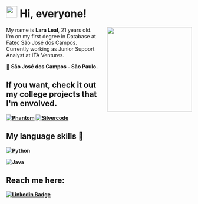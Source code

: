 <h1><img src="https://emojis.slackmojis.com/emojis/images/1570211625/6611/wave-animated.gif?1570211625" width="30"/> Hi, everyone! </h1>

<img align='right' src="https://steamuserimages-a.akamaihd.net/ugc/1631947648964785474/81CBA15178466DD47195A239232202E78987B714/?imw=637&imh=358&ima=fit&impolicy=Letterbox&imcolor=%23000000&letterbox=true" width="230">My name is **Lara Leal**, 21 years old.<br>I'm on my first degree in Database at Fatec São José dos Campos.    
Currently working as Junior Support Analyst at ITA Ventures.

📍 <b> São José dos Campos - São Paulo.
  
 ## If you want, check it out my college projects that I'm envolved. 
  [![Phantom](https://media.discordapp.net/attachments/913534866686103573/913534989616955434/phantom.png)](https://github.com/PhatomFatec/PI_Necto_Systems)
 [![Silvercode](https://media.discordapp.net/attachments/913534866686103573/913534989881212928/silvercode.png)](https://github.com/silvercod3/Athena)
  












## My language skills :rocket:

![Python](https://img.shields.io/badge/python-3670A0?style=for-the-badge&logo=python&logoColor=ffdd54)

![Java](https://img.shields.io/badge/java-%23ED8B00.svg?style=for-the-badge&logo=java&logoColor=white)

##    **Reach me here:**  

[![Linkedin Badge](https://img.shields.io/badge/-LinkedIn-0e76a8?style=flat&logo=Linkedin&logoColor=white)](https://www.linkedin.com/in/laraoleal/)

